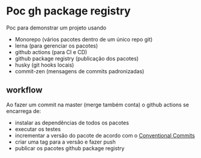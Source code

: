 # Poc gh package registry

Poc para demonstrar um projeto usando

- Monorepo (vários pacotes dentro de um único repo git)
- lerna (para gerenciar os pacotes)
- github actions (para CI e CD)
- github package registry (publicação dos pacotes)
- husky (git hooks locais)
- commit-zen (mensagens de commits padronizadas)

## workflow

Ao fazer um commit na master (merge também conta) o github actions se encarrega de:

- instalar as dependências de todos os pacotes
- executar os testes
- incrementar a versão do pacote de acordo com o [Conventional Commits](https://www.conventionalcommits.org/en/v1.0.0/)
- criar uma tag para a versão e fazer push
- publicar os pacotes github package registry
